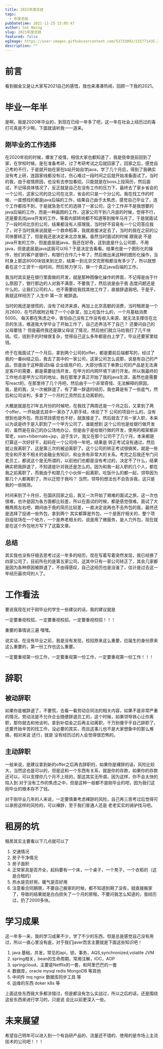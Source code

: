 ```yaml
---
title: 2021年度总结
tags:
  - 年度总结
pubDatetime: 2021-12-25 15:05:47
author: Sat Naing
slug: 2021年度总结
featured: false
ogImage: https://user-images.githubusercontent.com/53733092/215771435-25408246-2309-4f8b-a781-1f3d93bdf0ec.png
description: ""
---
```


# 前言

看到掘金又是让大家写2021自己的感悟，我也来凑凑热闹，回顾一下我的2021。

# 毕业一年半

是啊，我是2020年毕业的，到现在已经一年多了吧，这一年在社会上经历过的毒打可真是不少啊，下面就请听我一一道来。

## 刚毕业的工作选择

在2020年初的时候，爆发了疫情，相信大家也都知道了，我是侥幸提前回到了家，在学校时候，是在准备考研，过了考研考试之后就回家了，回家之后，感觉自己考的不行，于是就开始在家在b站开始自学java，学了几个月后，得到了我确实没有考上研，连国家线都没有过，伤心难过一段时间之后就开始准备面试了。当时的我，由于疫情原因，也没有去参加春招，只能就是在boss上投简历，然后面试，不记得具体情况了，反正就是自己在没有工作的压力下，最终去了家乡省会的一个公司，这家公司的总公司在北京，省会的只是一个分公司。我在找工作的时候，一直想找的都是java后端的工作，结果自己由于太焦虑，感觉自己毕业了，连个工作都找不到，于是就急急忙忙的选择了一家公司，这个工作并不是我想要的java后端的工作，而是一种画图的工作，这家公司干到八月底的时候，觉得不行，还是要去找java开发的工作，等着内部转岗都不知道等到猴年马月了，于是就面试了一段时间北京的公司，结果都没有人搭理我，当时好不容易有一个公司答应我了，对于当时我来说就是一个救命稻草，我就直接决定去了，当时的我在之前的公司快要转正了，但是我还是决定来北京发展。虽然当时面试的时候 跟我说 不是java开发的工作，但是底层是java，我还在好奇，这到底是什么公司那，不用java，但是底层是java这我可以吗？于是决定去看看。结果也是一个图形化的操作，他们的客户是银行，和银行合作几十年了，然后做出来这种的图形化操作，当时身上那这8000块钱来到北京，结果一到北京交完房租都没有多少了，所以就想着在这个工资干一段时间，然后努力学习，换一个真正java后端的工作。

我当时其实是在银行里面做的开发，就是那种图像化操作的界面，不记得是由于什么原因了，银行那边的人对我不满意，不要我了，然后说是由于我 态度问题还是什么的，让我们公司的人，也不需要给我找其他工作了，直接辞退我吧。于是乎，我就这样经历了 人生中 第一次 被辞退。

当时的我还是很慌的，没有了经济来源，再加上北京高额的消费，当时租房是一个月2600，在芍药居附近租了一个小卧室，加上吃饭什么的，一个月基础消费5000。 每天都在焦虑之中，害怕自己没有工作没有收入来源，就无法支撑住在北京的生活，难道我大学毕业了开始工作了，自己还养活不了自己？ 还要问自己的父母要钱？
但是最终我还是跟父母说了情况，然后他们就立马给我打了几千块钱。哎，钱到手的时候很复杂，觉得自己这么多年都是白上学了，毕业还要家里给钱。

终于在我面试了一个月后，拿到两个公司的offer，都是要前后端都写的，经过了我的一番纠结之后，我去了其中的一家公司，这家公司怎么说那，说是有自己的产品，但是由于这种面试b端 企业级用户的，大部分情况下单靠公司的产品是无法满足客户的需要，都是需要驻场开发，在甲方的内网环境下进行开发。所以我最终的工作地点是甲方公司的地址，我在那里才真正开始了我的java生涯，虽然也是需要写react的，在那里待了几个月吧，然后由于一个非常奇怪、无法解释的原因，我，是的我，又一次被辞退了，有了第一辞退的经历，我也算是有了一些底气，然后和公司谈判，多拿了一个月的工资然后主动离职的。

大概是就是在21年五月份的时候吧，在我找了两周还是一个月之后，又拿到了两个offer，一开始是去其中一家办了入职手续，体验了下 公司的项目什么的，没有想到也是外包，而且项目感觉也不好，就直接走了。然后就去了另一家入职，本来以为说是终于是入职到了一个甲方公司了，谁能想到 这个公司也是给银行做开发的，虽然是在自己的办公场地办公，但是由于是给银行做的开发，使用的框架都非常老，ssm+hibernate+jsp，迫于生计，我又在那个公司干了几个月，本来都是打算这一次好好干，起码在一个公司待一年吧，结果是 转正考试没有通过，然后就让我离职了，这是第三次的被迫离职了。这个公司的转正考试很搞笑，就是一些完全和开发不相关的金融业务知识，和业务有非常大的关系。考完之后我还专门问老员工，都说这个是无所谓的，以前他们也都是没有考过的，决定不了什么，结果确实把我辞退了，不知道是针对我还是怎么的。因为和我一起入职的几个人，都在我之前离职了，而我由于和那几个小伙伴一起离职，吃饭什么的都一起，领导因为那几个人都离职了，所以迁怒于我吗？ 当然，领导的想法也不会告诉我，这只是我的一些揣测。

时间来到了十月份，在国庆回家之后，我又一次开始了艰难的面试之旅，这一次也很难，也许是因为各方面都比较差，所以在面试的时候，都是感觉很难。面试了大概两周左右吧，期间由于我的简历比较差，一直决定说再也不去外包的我，最终还是选择了投递一些外包，拿到两个 其实都算是外包，一个是医疗相关的，整个项目组驻场在一个地方，一个是养老相关的，说是用了微服务，是人力外包，现在就是在这个外包地方写下了这篇文章。

## 总结

其实我也没有仔细去思考过这一年多的经历，现在写着写着突然发现，我已经换了四家公司了，目前所在的是第五家公司，这其中只有一家公司转正了，其余几家都是因为各种原因被辞退了，不由得感叹，自己这经历也是没谁了，估计是过去这一年经历最坎坷的人了。

# 工作看法

要说我现在对于刚毕业的学生一些建议的话，我的建议就是

一定要重视校招，一定要重视校招，一定要重视校招！！！

重要的事情说三遍 嘿嘿。

说实话，在没有毕业之前，我是没有发现，校招原来这么重要，应届生的身份原来这么重要的，第一份工作也这么重要。

一定要重视第一份工作，一定要重视第一份工作，一定要重视第一份工作！！！

# 辞职

## 被动辞职

如果你是被辞退了，不要慌，去看一看劳动合同法的相关内容，如果不是非常严重的情况，劳动法是不允许企业随便辞退员工的，这个时候，如果领导铁心让你离职，那你就去和他谈判，拿到补偿金之后再主动离职，千万别傻乎乎自己辞职了，还要开始辛苦的找工作，没必要的其实，而且这事儿也不是大家想象中的那么难搞，相对来说 还行，就是 没有经历过的人会觉得很恐怖的。

## 主动辞职

一般来说，是建议拿到新的offer之后再去辞职的，如果你是裸辞的话，风险比较大，当然这也是可以的，但是这和一个东西有关系，就是你的存款，如果你的存款还可以，可以支撑你几个月不上班的，那这其实无所谓，因为这样，你不会太快的陷入到 对于没有工作的焦虑之中，但是这种一般都不是刚毕业的吧，因为我们这刚毕业的根本存不了钱。

对于刚毕业几年的人来说，一定要慎重考虑裸辞的风险，自己再三思考过后觉得可以承担这样的风险的，可以裸辞，至于我们普通人还是 老老实实的骑驴找马吧。

# 租房的坑

租房其实主要看以下几点就可以了

1. 交通情况
2. 房子干净情况
3. 房子面积
4. 正常家具是否齐全，起码要有一个床，一个桌子，一个凳子，一个衣柜的（这是合租的）
5. 热水是否好用，暖气是否好用
6. 注意看合同期限，不要自己搬家的时候，都不知道到期了没有，就直接搬家了，导致的结果就是白白损失了一个月的房租，不要问我怎么知道的，我经历过，扔了2000多块。

# 学习成果

这一年多一来，我的学习成果不少，学了不少的东西，但是总是感觉自己没有用过，所以一直心里没有底，对于我们javer而言主要就是下面这些知识吧！

1. java 基础，并发，常见的api，锁，事务，AQS,synchronized,volatile JVM
2. spring相关，bean的生命周期，常用注解，IOC，AOP
3. springcloud，主要是Netflix的一套，和阿里巴巴的一套
4. 数据库，oracle mysql redis MongoDB 等其他
5. 中间件 mq ngnix 数据库同步工具 等
6. 运维的东西 doker k8s 等

上面这些东西我大多都涉猎过，但是都没有怎么实战过，所以之后的话，还是围绕这些东西来进行学习的，只是说 会比以前更深入一些。

# 未来展望

希望自己明年可以进入到一个有自研产品的、流量还不错的、使用的是市场上主流技术的公司吧！！！
